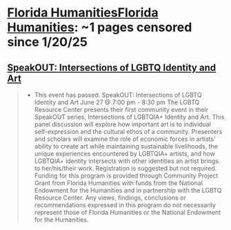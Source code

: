 



# [Florida HumanitiesFlorida Humanities](floridahumanities.org): ~1 pages censored since 1/20/25

## [SpeakOUT: Intersections of LGBTQ Identity and Art](https://floridahumanities.org/event/speakout-intersections-of-lgbtq-identity-and-art/)


> - This event has passed. SpeakOUT: Intersections of LGBTQ Identity and Art June 27 @ 7:00 pm - 8:30 pm The LGBTQ Resource Center presents their first community event in their SpeakOUT series, Intersections of LGBTQIA+ Identity and Art. This panel discussion will explore how important art is to individual self-expression and the cultural ethos of a community. Presenters and scholars will examine the role of economic forces in artists’ ability to create art while maintaining sustainable livelihoods, the unique experiences encountered by LGBTQIA+ artists, and how LGBTQIA+ identity intersects with other identities an artist brings to her/his/their work. Registration is suggested but not required. Funding for this program is provided through Community Project Grant from Florida Humanities with funds from the National Endowment for the Humanities and in partnership with the LGBTQ Resource Center. Any views, findings, conclusions or recommendations expressed in this program do not necessarily represent those of Florida Humanities or the National Endowment for the Humanities.